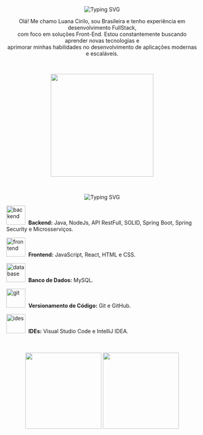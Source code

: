 <!-- NOME COM EFEITO DE DIGITAÇÃO -->
<p align="center">
  <img src="https://readme-typing-svg.herokuapp.com?font=Fira+Code&size=30&pause=1000&color=FF69B4&center=true&vCenter=true&width=435&lines=Luana+Cirilo;Front-end+Developer" alt="Typing SVG" />
</p>
<p align="center">
  Olá! Me chamo Luana Cirilo, sou Brasileira e tenho experiência em desenvolvimento FullStack,<br>
  com foco em soluções Front-End. Estou constantemente buscando aprender novas tecnologias e<br>
  aprimorar minhas habilidades no desenvolvimento de aplicações modernas e escaláveis.
</p>
<br>
<p align="center">
  <img src="https://i.pinimg.com/1200x/a8/58/47/a85847abccfa9eb0f3610318759aa0ff.jpg" width="270px">
</p>
<br>
<p align="center">
  <img src="https://readme-typing-svg.herokuapp.com?font=Fira+Code&size=30&pause=1000&color=FF69B4&center=true&vCenter=true&width=435&lines=HardSkills" alt="Typing SVG" />
</p>

<img src="https://media3.giphy.com/media/v1.Y2lkPTc5MGI3NjExNWQ3eTB1MHRveXRiMnVlcjducG43b3RqeDFveTk5aG94NXFnMzUxYiZlcD12MV9pbnRlcm5hbF9naWZfYnlfaWQmY3Q9cw/DX7CsFhBt86tw5gewr/giphy.gif" alt="backend" width="50"> &nbsp;<b>Backend:</b> Java, NodeJs, API RestFull, SOLID, Spring Boot, Spring Security e Microsserviços.

<img src="https://media1.giphy.com/media/v1.Y2lkPTc5MGI3NjExaHR1d2ViOHllenI4b2F6bDU1cDBtZW1iM3VwNnJ3OHd2MjJxZ2F4MCZlcD12MV9pbnRlcm5hbF9naWZfYnlfaWQmY3Q9cw/juua9i2c2fA0AIp2iq/giphy.gif" alt="frontend" width="50"> &nbsp;<b>Frontend:</b> JavaScript, React, HTML e CSS.

<img src="https://media4.giphy.com/media/v1.Y2lkPTc5MGI3NjExNWYzMTRxem9qZWZ2YW02N3JyanN0M3ZkdjlvazRmZTcxNmhhcW84OCZlcD12MV9pbnRlcm5hbF9naWZfYnlfaWQmY3Q9cw/EK5nB6wQKKN86j7GWx/giphy.gif" alt="database" width="50"> &nbsp;<b>Banco de Dados:</b> MySQL.

<img src="https://media4.giphy.com/media/v1.Y2lkPTc5MGI3NjExMnRrcGMzOHBtZHE4ZndhMnExcDAwa3YyY3hrcWMwZzV0eG9mNHU2NSZlcD12MV9pbnRlcm5hbF9naWZfYnlfaWQmY3Q9cw/KzJkzjggfGN5Py6nkT/giphy.gif" alt="git" width="50"> &nbsp;<b>Versionamento de Código:</b> Git e GitHub.

<img src="https://media0.giphy.com/media/v1.Y2lkPTc5MGI3NjExNGt1amtzcGo0NGt4aHh2dXV5dXhwM29ucGc3azN4bW1uZGY3YTZiMCZlcD12MV9pbnRlcm5hbF9naWZfYnlfaWQmY3Q9cw/WUlplcMpOCEmTGBtBW/giphy.gif" alt="ides" width="50"> &nbsp;<b>IDEs:</b> Visual Studio Code e IntelliJ IDEA.
<br>
<br>
<br>
<p align="center">
  <img height="200em" src="https://github-readme-stats.vercel.app/api?username=Luanacjq&show_icons=true&theme=tokyonight"/>
  <img height="200em" src="https://github-readme-stats.vercel.app/api/top-langs/?username=Luanacjq&layout=compact&theme=tokyonight"/>
</p>

